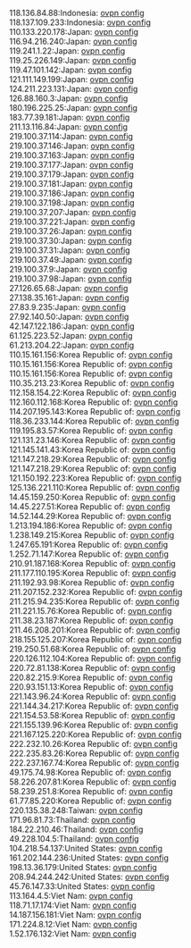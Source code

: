 118.136.84.88:Indonesia: [ovpn config](vpn/118_136_84_88.ovpn)  
118.137.109.233:Indonesia: [ovpn config](vpn/118_137_109_233.ovpn)  
110.133.220.178:Japan: [ovpn config](vpn/110_133_220_178.ovpn)  
116.94.216.240:Japan: [ovpn config](vpn/116_94_216_240.ovpn)  
119.241.1.22:Japan: [ovpn config](vpn/119_241_1_22.ovpn)  
119.25.226.149:Japan: [ovpn config](vpn/119_25_226_149.ovpn)  
119.47.101.142:Japan: [ovpn config](vpn/119_47_101_142.ovpn)  
121.111.149.199:Japan: [ovpn config](vpn/121_111_149_199.ovpn)  
124.211.223.131:Japan: [ovpn config](vpn/124_211_223_131.ovpn)  
126.88.160.3:Japan: [ovpn config](vpn/126_88_160_3.ovpn)  
180.196.225.25:Japan: [ovpn config](vpn/180_196_225_25.ovpn)  
183.77.39.181:Japan: [ovpn config](vpn/183_77_39_181.ovpn)  
211.13.116.84:Japan: [ovpn config](vpn/211_13_116_84.ovpn)  
219.100.37.114:Japan: [ovpn config](vpn/219_100_37_114.ovpn)  
219.100.37.146:Japan: [ovpn config](vpn/219_100_37_146.ovpn)  
219.100.37.163:Japan: [ovpn config](vpn/219_100_37_163.ovpn)  
219.100.37.177:Japan: [ovpn config](vpn/219_100_37_177.ovpn)  
219.100.37.179:Japan: [ovpn config](vpn/219_100_37_179.ovpn)  
219.100.37.181:Japan: [ovpn config](vpn/219_100_37_181.ovpn)  
219.100.37.186:Japan: [ovpn config](vpn/219_100_37_186.ovpn)  
219.100.37.198:Japan: [ovpn config](vpn/219_100_37_198.ovpn)  
219.100.37.207:Japan: [ovpn config](vpn/219_100_37_207.ovpn)  
219.100.37.221:Japan: [ovpn config](vpn/219_100_37_221.ovpn)  
219.100.37.26:Japan: [ovpn config](vpn/219_100_37_26.ovpn)  
219.100.37.30:Japan: [ovpn config](vpn/219_100_37_30.ovpn)  
219.100.37.31:Japan: [ovpn config](vpn/219_100_37_31.ovpn)  
219.100.37.49:Japan: [ovpn config](vpn/219_100_37_49.ovpn)  
219.100.37.9:Japan: [ovpn config](vpn/219_100_37_9.ovpn)  
219.100.37.98:Japan: [ovpn config](vpn/219_100_37_98.ovpn)  
27.126.65.68:Japan: [ovpn config](vpn/27_126_65_68.ovpn)  
27.138.35.161:Japan: [ovpn config](vpn/27_138_35_161.ovpn)  
27.83.9.235:Japan: [ovpn config](vpn/27_83_9_235.ovpn)  
27.92.140.50:Japan: [ovpn config](vpn/27_92_140_50.ovpn)  
42.147.122.186:Japan: [ovpn config](vpn/42_147_122_186.ovpn)  
61.125.223.52:Japan: [ovpn config](vpn/61_125_223_52.ovpn)  
61.213.204.22:Japan: [ovpn config](vpn/61_213_204_22.ovpn)  
110.15.161.156:Korea Republic of: [ovpn config](vpn/110_15_161_156.ovpn)  
110.15.161.156:Korea Republic of: [ovpn config](vpn/110_15_161_156.ovpn)  
110.15.161.156:Korea Republic of: [ovpn config](vpn/110_15_161_156.ovpn)  
110.35.213.23:Korea Republic of: [ovpn config](vpn/110_35_213_23.ovpn)  
112.158.154.22:Korea Republic of: [ovpn config](vpn/112_158_154_22.ovpn)  
112.160.112.168:Korea Republic of: [ovpn config](vpn/112_160_112_168.ovpn)  
114.207.195.143:Korea Republic of: [ovpn config](vpn/114_207_195_143.ovpn)  
118.36.233.144:Korea Republic of: [ovpn config](vpn/118_36_233_144.ovpn)  
119.195.83.57:Korea Republic of: [ovpn config](vpn/119_195_83_57.ovpn)  
121.131.23.146:Korea Republic of: [ovpn config](vpn/121_131_23_146.ovpn)  
121.145.141.43:Korea Republic of: [ovpn config](vpn/121_145_141_43.ovpn)  
121.147.218.29:Korea Republic of: [ovpn config](vpn/121_147_218_29.ovpn)  
121.147.218.29:Korea Republic of: [ovpn config](vpn/121_147_218_29.ovpn)  
121.150.192.223:Korea Republic of: [ovpn config](vpn/121_150_192_223.ovpn)  
125.136.221.110:Korea Republic of: [ovpn config](vpn/125_136_221_110.ovpn)  
14.45.159.250:Korea Republic of: [ovpn config](vpn/14_45_159_250.ovpn)  
14.45.227.51:Korea Republic of: [ovpn config](vpn/14_45_227_51.ovpn)  
14.52.144.29:Korea Republic of: [ovpn config](vpn/14_52_144_29.ovpn)  
1.213.194.186:Korea Republic of: [ovpn config](vpn/1_213_194_186.ovpn)  
1.238.149.215:Korea Republic of: [ovpn config](vpn/1_238_149_215.ovpn)  
1.247.65.191:Korea Republic of: [ovpn config](vpn/1_247_65_191.ovpn)  
1.252.71.147:Korea Republic of: [ovpn config](vpn/1_252_71_147.ovpn)  
210.91.187.168:Korea Republic of: [ovpn config](vpn/210_91_187_168.ovpn)  
211.177.110.195:Korea Republic of: [ovpn config](vpn/211_177_110_195.ovpn)  
211.192.93.98:Korea Republic of: [ovpn config](vpn/211_192_93_98.ovpn)  
211.207.152.232:Korea Republic of: [ovpn config](vpn/211_207_152_232.ovpn)  
211.215.94.235:Korea Republic of: [ovpn config](vpn/211_215_94_235.ovpn)  
211.221.15.76:Korea Republic of: [ovpn config](vpn/211_221_15_76.ovpn)  
211.38.23.187:Korea Republic of: [ovpn config](vpn/211_38_23_187.ovpn)  
211.46.208.201:Korea Republic of: [ovpn config](vpn/211_46_208_201.ovpn)  
218.155.125.207:Korea Republic of: [ovpn config](vpn/218_155_125_207.ovpn)  
219.250.51.68:Korea Republic of: [ovpn config](vpn/219_250_51_68.ovpn)  
220.126.112.104:Korea Republic of: [ovpn config](vpn/220_126_112_104.ovpn)  
220.72.81.138:Korea Republic of: [ovpn config](vpn/220_72_81_138.ovpn)  
220.82.215.9:Korea Republic of: [ovpn config](vpn/220_82_215_9.ovpn)  
220.93.151.13:Korea Republic of: [ovpn config](vpn/220_93_151_13.ovpn)  
221.143.96.24:Korea Republic of: [ovpn config](vpn/221_143_96_24.ovpn)  
221.144.34.217:Korea Republic of: [ovpn config](vpn/221_144_34_217.ovpn)  
221.154.53.58:Korea Republic of: [ovpn config](vpn/221_154_53_58.ovpn)  
221.155.139.96:Korea Republic of: [ovpn config](vpn/221_155_139_96.ovpn)  
221.167.125.220:Korea Republic of: [ovpn config](vpn/221_167_125_220.ovpn)  
222.232.10.26:Korea Republic of: [ovpn config](vpn/222_232_10_26.ovpn)  
222.235.83.26:Korea Republic of: [ovpn config](vpn/222_235_83_26.ovpn)  
222.237.167.74:Korea Republic of: [ovpn config](vpn/222_237_167_74.ovpn)  
49.175.74.98:Korea Republic of: [ovpn config](vpn/49_175_74_98.ovpn)  
58.226.207.81:Korea Republic of: [ovpn config](vpn/58_226_207_81.ovpn)  
58.239.251.8:Korea Republic of: [ovpn config](vpn/58_239_251_8.ovpn)  
61.77.85.220:Korea Republic of: [ovpn config](vpn/61_77_85_220.ovpn)  
220.135.38.248:Taiwan: [ovpn config](vpn/220_135_38_248.ovpn)  
171.96.81.73:Thailand: [ovpn config](vpn/171_96_81_73.ovpn)  
184.22.210.46:Thailand: [ovpn config](vpn/184_22_210_46.ovpn)  
49.228.104.5:Thailand: [ovpn config](vpn/49_228_104_5.ovpn)  
104.218.54.137:United States: [ovpn config](vpn/104_218_54_137.ovpn)  
161.202.144.236:United States: [ovpn config](vpn/161_202_144_236.ovpn)  
198.13.36.179:United States: [ovpn config](vpn/198_13_36_179.ovpn)  
208.94.244.242:United States: [ovpn config](vpn/208_94_244_242.ovpn)  
45.76.147.33:United States: [ovpn config](vpn/45_76_147_33.ovpn)  
113.164.4.5:Viet Nam: [ovpn config](vpn/113_164_4_5.ovpn)  
118.71.17.174:Viet Nam: [ovpn config](vpn/118_71_17_174.ovpn)  
14.187.156.181:Viet Nam: [ovpn config](vpn/14_187_156_181.ovpn)  
171.224.8.12:Viet Nam: [ovpn config](vpn/171_224_8_12.ovpn)  
1.52.176.132:Viet Nam: [ovpn config](vpn/1_52_176_132.ovpn)  
